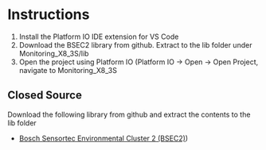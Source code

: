# Instructions

1. Install the Platform IO IDE extension for VS Code
2. Download the BSEC2 library from github. Extract to the lib folder under Monitoring_X8_3S/lib
3. Open the project using Platform IO (Platform IO -> Open -> Open Project, navigate to Monitoring_X8_3S

## Closed Source

Download the following library from github and extract the contents to the lib folder

- [Bosch Sensortec Environmental Cluster 2 (BSEC2)](https://github.com/boschsensortec/Bosch-BSEC2-Library/releases/tag/v1.6.2400))
